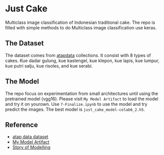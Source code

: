 # Just Cake
Multiclass image classification of Indonesian traditional cake. 
The repo is filled with simple methods to do Multiclass image classification use keras.

## The Dataset

The dataset comes from [atapdata](https://atapdata.ai) collections. It consist with 8 types of cakes. 
Kue dadar gulung, kue kastengel, kue klepon, kue lapis, kue lumpur, kue putri salju, kue risoles, and kue serabi.


## The Model

The repo focus on experimentation from small architectures until using the pretrained model (vgg16).
Please visit `My Model Artifact` to load the model and try it on yourown. Use `7-Finalize.ipynb` to use the model and try predict the images.
The best model is `just_cake_model-colab6_2.h5`.

## Reference

* [atap data dataset](https://atapdata.ai/dataset/257/Kue_Indonesia)
* [My Model Artifact](https://console.cloud.google.com/storage/browser/public-artifact/just-cake)
* [Story of Modelling](https://alamhanz.medium.com/sekedar-kue-kue-3a56857d8830)
